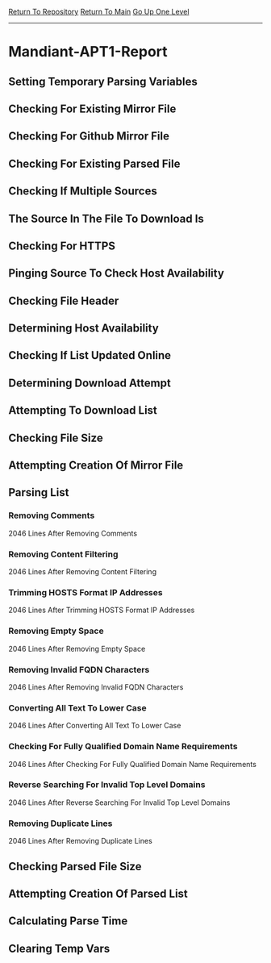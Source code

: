[Return To Repository](https://github.com/deathbybandaid/piholeparser/)
[Return To Main](https://github.com/deathbybandaid/piholeparser/blob/dev-nomerge/RecentRunLogs/Mainlog.md)
[Go Up One Level](https://github.com/deathbybandaid/piholeparser/blob/dev-nomerge/RecentRunLogs/TopLevelScripts/30-Processing-Blacklists.md)
____________________________________
# Mandiant-APT1-Report
## Setting Temporary Parsing Variables
## Checking For Existing Mirror File
## Checking For Github Mirror File
## Checking For Existing Parsed File
## Checking If Multiple Sources
## The Source In The File To Download Is
## Checking For HTTPS
## Pinging Source To Check Host Availability
## Checking File Header
## Determining Host Availability
## Checking If List Updated Online
## Determining Download Attempt
## Attempting To Download List
## Checking File Size
## Attempting Creation Of Mirror File
## Parsing List
### Removing Comments
2046 Lines After Removing Comments
### Removing Content Filtering
2046 Lines After Removing Content Filtering
### Trimming HOSTS Format IP Addresses
2046 Lines After Trimming HOSTS Format IP Addresses
### Removing Empty Space
2046 Lines After Removing Empty Space
### Removing Invalid FQDN Characters
2046 Lines After Removing Invalid FQDN Characters
### Converting All Text To Lower Case
2046 Lines After Converting All Text To Lower Case
### Checking For Fully Qualified Domain Name Requirements
2046 Lines After Checking For Fully Qualified Domain Name Requirements
### Reverse Searching For Invalid Top Level Domains
2046 Lines After Reverse Searching For Invalid Top Level Domains
### Removing Duplicate Lines
2046 Lines After Removing Duplicate Lines
## Checking Parsed File Size
## Attempting Creation Of Parsed List
## Calculating Parse Time
## Clearing Temp Vars
